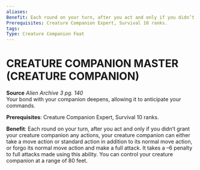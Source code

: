 ```yaml
---
aliases: 
Benefit: Each round on your turn, after you act and only if you didn’t grant your creature companion any actions, your creature companion can either take a move action or standard action in addition to its normal move action, or forgo its normal move action and make a full attack. It takes a –6 penalty to full attacks made using this ability. You can control your creature companion at a range of 80 feet.
Prerequisites: Creature Companion Expert, Survival 10 ranks.
tags: 
Type: Creature Companion Feat
---
```

# CREATURE COMPANION MASTER (CREATURE COMPANION)
**Source** _Alien Archive 3 pg. 140_  
Your bond with your companion deepens, allowing it to anticipate your commands.

**Prerequisites**: Creature Companion Expert, Survival 10 ranks.

**Benefit**: Each round on your turn, after you act and only if you didn’t grant your creature companion any actions, your creature companion can either take a move action or standard action in addition to its normal move action, or forgo its normal move action and make a full attack. It takes a –6 penalty to full attacks made using this ability. You can control your creature companion at a range of 80 feet.